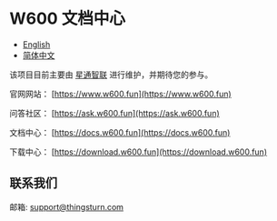 # W600 文档中心

* [English]()
* [简体中文]()

该项目目前主要由 [星通智联](https://www.thingsturn.com) 进行维护，并期待您的参与。

官网网站： [https://www.w600.fun](https://www.w600.fun)

问答社区： [https://ask.w600.fun](https://ask.w600.fun)

文档中心： [https://docs.w600.fun](https://docs.w600.fun)

下载中心： [https://download.w600.fun](https://download.w600.fun)

## 联系我们

邮箱: support@thingsturn.com

